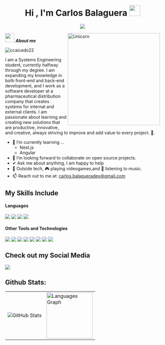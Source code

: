 <h1 align="center"><b>Hi , I'm Carlos Balaguera </b><img src="https://media.giphy.com/media/hvRJCLFzcasrR4ia7z/giphy.gif" width="35"></h1>

<p align="center">
  <a href="https://github.com/CodeWhiteWeb/CodeWhiteWeb"><img src="https://readme-typing-svg.herokuapp.com?color=%2336BCF7&center=true&vCenter=true&lines=Software+Developer"></a>
</p>

<img align="right" width=300px alt="Unicorn" src="https://media.giphy.com/media/SWoSkN6DxTszqIKEqv/giphy.gif" />

<img src="https://media.giphy.com/media/ObNTw8Uzwy6KQ/giphy.gif" width="30px">&nbsp;***About me***

<p align="left"> <img src="https://komarev.com/ghpvc/?username=ccaicedo22&label=Profile%20views&color=0e75b6&style=flat" alt="ccaicedo22" /> </p>

I am a Systems Engineering student, currently halfway through my degree. I am expanding my knowledge in both front-end and back-end development, and I work as a software developer at a pharmaceutical distribution company that creates systems for internal and external clients. I am passionate about learning and creating new solutions that are productive, innovative, and creative, always striving to improve and add value to every project. 🚀.
- 🌱 I’m currently learning ...
  - Nest.js
  - Angular
- 🔭 I’m looking forward to collaborate on open source projects.
- ✔ Ask me about anything, I am happy to help<br>
- 👾 Outside tech,  🎮 playing videogames,and  🎵 listening to music.
- 📫 Reach out to me at: <a href="carlos.balagueradev@gmail.com">carlos.balagueradev@gmail.com</a>


## My Skills Include

<h4> Languages </h4>
<span> 
  <img src="https://img.shields.io/badge/HTML5-E34F26?style=for-the-badge&logo=html5&logoColor=white">
  <img src="https://img.shields.io/badge/CSS3-1572B6?style=for-the-badge&logo=css3&logoColor=white">
  <img src="https://img.shields.io/badge/JavaScript-F7DF1E?style=for-the-badge&logo=javascript&logoColor=black">  
  <img src="https://img.shields.io/badge/php-%23777BB4.svg?style=for-the-badge&logo=php&logoColor=white">
</span>


<h4> Other Tools and Technologies </h4>
<span>
  <img src="https://img.shields.io/badge/Git-F05032?style=for-the-badge&logo=git&logoColor=white">
  <img src="https://img.shields.io/badge/github-%23121011.svg?style=for-the-badge&logo=github&logoColor=white">
  <img src="https://img.shields.io/badge/jira-%230A0FFF.svg?style=for-the-badge&logo=jira&logoColor=white">
  <img src="https://img.shields.io/badge/Notion-%23000000.svg?style=for-the-badge&logo=notion&logoColor=white">
  <img src="https://img.shields.io/badge/mysql-4479A1.svg?style=for-the-badge&logo=mysql&logoColor=white">
  <img src="https://img.shields.io/badge/postgres-%23316192.svg?style=for-the-badge&logo=postgresql&logoColor=white">
  <img src="https://img.shields.io/badge/apache-%23D42029.svg?style=for-the-badge&logo=apache&logoColor=white">
  <img src="https://img.shields.io/badge/Postman-FF6C37?style=for-the-badge&logo=postman&logoColor=white">
</span>

## Check out my Social Media

<a href= "www.linkedin.com/in/carlos-balaguera-caicedo-dev">
    <img src="https://img.shields.io/badge/linkedin-%230077B5.svg?style=for-the-badge&logo=linkedin&logoColor=white">    
</a>


<h2>Github Stats:</h2>

<div align="center">
  <table>
    <tr>
      <td>
        <img src="https://github-readme-stats.vercel.app/api?username=ccaicedo22&show_icons=true&theme=tokyonight&hide_border=true&locale=en" alt="GitHub Stats" />
      </td>
      <td>
        <img src="https://github-readme-stats.vercel.app/api/top-langs?username=ccaicedo22&locale=en&hide_title=false&layout=compact&card_width=450&langs_count=5&theme=material-palenight&hide_border=false" height="150" alt="Languages Graph" />
<!--         <img src="https://github-readme-streak-stats.herokuapp.com?user=ccaicedo22&theme=dark" alt="GitHub Streak" /> -->
      </td>
    </tr>
<!--     <tr>
      <td colspan="2" align="center">
        <img src="https://github-readme-stats.vercel.app/api/top-langs?username=ccaicedo22&locale=en&hide_title=false&layout=compact&card_width=450&langs_count=5&theme=material-palenight&hide_border=false" height="150" alt="Languages Graph" />
      </td>
    </tr> -->
  </table>
</div>

